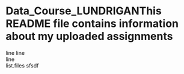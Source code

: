 # Data_Course_LUNDRIGANThis README file contains information about my uploaded assignments
line
line         
line  
list.files
sfsdf